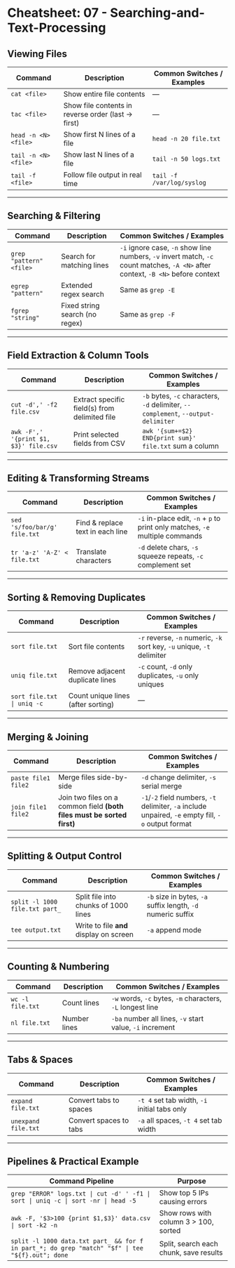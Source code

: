 # Cheatsheet: 07 - Searching-and-Text-Processing

## Viewing Files

| Command              | Description                                        | Common Switches / Examples |
| -------------------- | -------------------------------------------------- | -------------------------- |
| `cat <file>`         | Show entire file contents                          | —                          |
| `tac <file>`         | Show file contents in reverse order (last → first) | —                          |
| `head -n <N> <file>` | Show first N lines of a file                       | `head -n 20 file.txt`      |
| `tail -n <N> <file>` | Show last N lines of a file                        | `tail -n 50 logs.txt`      |
| `tail -f <file>`     | Follow file output in real time                    | `tail -f /var/log/syslog`  |

---

## Searching & Filtering

| Command                 | Description                    | Common Switches / Examples                                                                                                       |
| ----------------------- | ------------------------------ | -------------------------------------------------------------------------------------------------------------------------------- |
| `grep "pattern" <file>` | Search for matching lines      | `-i` ignore case, `-n` show line numbers, `-v` invert match, `-c` count matches, `-A <N>` after context, `-B <N>` before context |
| `egrep "pattern"`       | Extended regex search          | Same as `grep -E`                                                                                                                |
| `fgrep "string"`        | Fixed string search (no regex) | Same as `grep -F`                                                                                                                |

---

## Field Extraction & Column Tools

| Command                               | Description                                   | Common Switches / Examples                                                        |
| ------------------------------------- | --------------------------------------------- | --------------------------------------------------------------------------------- |
| `cut -d',' -f2 file.csv`              | Extract specific field(s) from delimited file | `-b` bytes, `-c` characters, `-d` delimiter, `--complement`, `--output-delimiter` |
| `awk -F',' '{print $1, $3}' file.csv` | Print selected fields from CSV                | `awk '{sum+=$2} END{print sum}' file.txt` sum a column                            |

---

## Editing & Transforming Streams

| Command                      | Description                      | Common Switches / Examples                                                   |
| ---------------------------- | -------------------------------- | ---------------------------------------------------------------------------- |
| `sed 's/foo/bar/g' file.txt` | Find & replace text in each line | `-i` in-place edit, `-n` + `p` to print only matches, `-e` multiple commands |
| `tr 'a-z' 'A-Z' < file.txt`  | Translate characters             | `-d` delete chars, `-s` squeeze repeats, `-c` complement set                 |

---

## Sorting & Removing Duplicates

| Command                    | Description                        | Common Switches / Examples                                             |
| -------------------------- | ---------------------------------- | ---------------------------------------------------------------------- |
| `sort file.txt`            | Sort file contents                 | `-r` reverse, `-n` numeric, `-k` sort key, `-u` unique, `-t` delimiter |
| `uniq file.txt`            | Remove adjacent duplicate lines    | `-c` count, `-d` only duplicates, `-u` only uniques                    |
| `sort file.txt \| uniq -c` | Count unique lines (after sorting) | —                                                                      |

---

## Merging & Joining

| Command             | Description                                                            | Common Switches / Examples                                                                          |
| ------------------- | ---------------------------------------------------------------------- | --------------------------------------------------------------------------------------------------- |
| `paste file1 file2` | Merge files side-by-side                                               | `-d` change delimiter, `-s` serial merge                                                            |
| `join file1 file2`  | Join two files on a common field **(both files must be sorted first)** | `-1`/`-2` field numbers, `-t` delimiter, `-a` include unpaired, `-e` empty fill, `-o` output format |

---

## Splitting & Output Control

| Command                        | Description                             | Common Switches / Examples                                  |
| ------------------------------ | --------------------------------------- | ----------------------------------------------------------- |
| `split -l 1000 file.txt part_` | Split file into chunks of 1000 lines    | `-b` size in bytes, `-a` suffix length, `-d` numeric suffix |
| `tee output.txt`               | Write to file **and** display on screen | `-a` append mode                                            |

---

## Counting & Numbering

| Command          | Description  | Common Switches / Examples                                 |
| ---------------- | ------------ | ---------------------------------------------------------- |
| `wc -l file.txt` | Count lines  | `-w` words, `-c` bytes, `-m` characters, `-L` longest line |
| `nl file.txt`    | Number lines | `-ba` number all lines, `-v` start value, `-i` increment   |

---

## Tabs & Spaces

| Command             | Description            | Common Switches / Examples                   |
| ------------------- | ---------------------- | -------------------------------------------- |
| `expand file.txt`   | Convert tabs to spaces | `-t 4` set tab width, `-i` initial tabs only |
| `unexpand file.txt` | Convert spaces to tabs | `-a` all spaces, `-t 4` set tab width        |

---

## Pipelines & Practical Example

| Command Pipeline                                                                                | Purpose                                |
| ----------------------------------------------------------------------------------------------- | -------------------------------------- |
| `grep "ERROR" logs.txt \| cut -d' ' -f1 \| sort \| uniq -c \| sort -nr \| head -5`              | Show top 5 IPs causing errors          |
| `awk -F, '$3>100 {print $1,$3}' data.csv \| sort -k2 -n`                                        | Show rows with column 3 > 100, sorted  |
| `split -l 1000 data.txt part_ && for f in part_*; do grep "match" "$f" \| tee "${f}.out"; done` | Split, search each chunk, save results |
